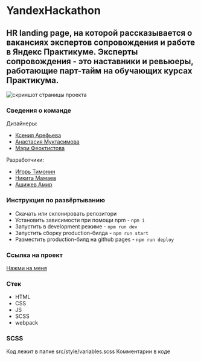 # YandexHackathon

## HR landing page, на которой рассказывается о вакансиях экспертов сопровождения и работе в Яндекс Практикуме. Эксперты сопровождения - это наставники и ревьюеры, работающие парт-тайм на обучающих курсах Практикума.

<image src="/preview.jpg" alt="скриншот страницы проекта">

### Сведения о команде

Дизайнеры: 
- [Ксения Арефьева](https://t.me/karefye)
- [Анастасия Муктасимова](https://www.behance.net/muktasimova_a)
- [Мэри Феоктистова](https://t.me/m_gingeer)

Разработчики: 
- [Игорь Тимонин](https://github.com/IgorTimonin)
- [Никита Мамаев](https://github.com/ns-mamaev)
- [Ашижев Амир](https://github.com/AmirAshizhev)

### Инструкция по развёртыванию
- Скачать или склонировать репозитори
- Установить зависимости при помощи npm - `npm i`
- Запустить в development режиме - `npm run dev`
- Запустить сборку production-билда - `npm run start`
- Разместить production-билд на github pages - `npm run deploy`

### Ссылка на проект

[Нажми на меня](https://yandex-hackathon.vercel.app/)


### Стек 
- HTML
- CSS
- JS
- SCSS
- webpack

### SCSS
Код лежит в папке src/style/variables.scss
Комментарии в коде
